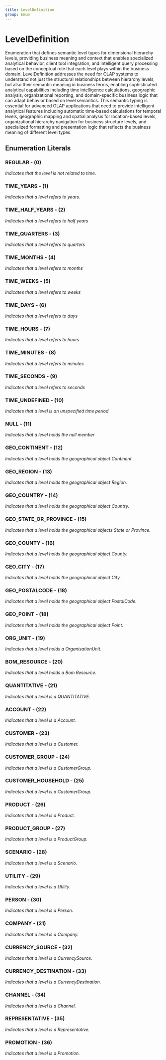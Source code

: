 ```yaml
---
title: LevelDefinition
group: Enum
---
```


# LevelDefinition<a name="enum-leveldefinition"></a>

Enumeration that defines semantic level types for dimensional hierarchy levels, providing business meaning and context that enables specialized analytical behavior, client tool integration, and intelligent query processing based on the conceptual role that each level plays within the business domain. LevelDefinition addresses the need for OLAP systems to understand not just the structural relationships between hierarchy levels, but also their semantic meaning in business terms, enabling sophisticated analytical capabilities including time intelligence calculations, geographic analysis, organizational reporting, and domain-specific business logic that can adapt behavior based on level semantics. This semantic typing is essential for advanced OLAP applications that need to provide intelligent analytical features including automatic time-based calculations for temporal levels, geographic mapping and spatial analysis for location-based levels, organizational hierarchy navigation for business structure levels, and specialized formatting and presentation logic that reflects the business meaning of different level types.
## Enumeration Literals

### REGULAR - (0)

<em>Indicates that the level is not related to time.</em>

### TIME_YEARS - (1)

<em>Indicates that a level refers to years.</em>

### TIME_HALF_YEARS - (2)

<em>Indicates that a level refers to half years</em>

### TIME_QUARTERS - (3)

<em>Indicates that a level refers to quarters</em>

### TIME_MONTHS - (4)

<em>Indicates that a level refers to months</em>

### TIME_WEEKS - (5)

<em>Indicates that a level refers to weeks</em>

### TIME_DAYS - (6)

<em>Indicates that a level refers to days</em>

### TIME_HOURS - (7)

<em>Indicates that a level refers to hours</em>

### TIME_MINUTES - (8)

<em>Indicates that a level refers to minutes</em>

### TIME_SECONDS - (9)

<em>Indicates that a level refers to seconds</em>

### TIME_UNDEFINED - (10)

<em>Indicates that a level is an unspecified time period</em>

### NULL - (11)

<em>Indicates that a level holds the null member</em>

### GEO_CONTINENT - (12)

<em>Indicates that a level holds the geographical object Continent.</em>

### GEO_REGION - (13)

<em>Indicates that a level holds the geographical object Region.</em>

### GEO_COUNTRY - (14)

<em>Indicates that a level holds the geographical object Country.</em>

### GEO_STATE_OR_PROVINCE - (15)

<em>Indicates that a level holds the geographical objects State or Province.</em>

### GEO_COUNTY - (16)

<em>Indicates that a level holds the geographical object County.</em>

### GEO_CITY - (17)

<em>Indicates that a level holds the geographical object City.</em>

### GEO_POSTALCODE - (18)

<em>Indicates that a level holds the geographical object PostalCode.</em>

### GEO_POINT - (18)

<em>Indicates that a level holds the geographical object Point.</em>

### ORG_UNIT - (19)

<em>Indicates that a level holds a OrganisationUnit.</em>

### BOM_RESOURCE - (20)

<em>Indicates that a level holds a Bom Resource.</em>

### QUANTITATIVE - (21)

<em>Indicates that a level is a QUANTITATIVE.</em>

### ACCOUNT - (22)

<em>Indicates that a level is a Account.</em>

### CUSTOMER - (23)

<em>Indicates that a level is a Customer.</em>

### CUSTOMER_GROUP - (24)

<em>Indicates that a level is a CustomerGroup.</em>

### CUSTOMER_HOUSEHOLD - (25)

<em>Indicates that a level is a CustomerGroup.</em>

### PRODUCT - (26)

<em>Indicates that a level is a Product.</em>

### PRODUCT_GROUP - (27)

<em>Indicates that a level is a ProductGroup.</em>

### SCENARIO - (28)

<em>Indicates that a level is a Scenario.</em>

### UTILITY - (29)

<em>Indicates that a level is a Utility.</em>

### PERSON - (30)

<em>Indicates that a level is a Person.</em>

### COMPANY - (21)

<em>Indicates that a level is a Company.</em>

### CURRENCY_SOURCE - (32)

<em>Indicates that a level is a CurrencySource.</em>

### CURRENCY_DESTINATION - (33)

<em>Indicates that a level is a CurrencyDestination.</em>

### CHANNEL - (34)

<em>Indicates that a level is a Channel.</em>

### REPRESENTATIVE - (35)

<em>Indicates that a level is a Representative.</em>

### PROMOTION - (36)

<em>Indicates that a level is a Promotion.</em>

